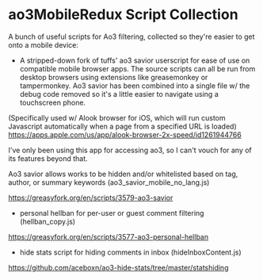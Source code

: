 # ao3MobileRedux Script Collection

A bunch of useful scripts for Ao3 filtering, collected so they're easier to get onto a mobile device: 

- A stripped-down fork of tuffs' ao3 savior userscript for ease of use on compatible mobile browser apps.
The source scripts can all be run from desktop browsers using extensions like greasemonkey or tampermonkey.
Ao3 savior has been combined into a single file w/ the debug code removed so it's a little easier to navigate using a touchscreen phone.

(Specifically used w/ Alook browser for iOS, which will run custom Javascript automatically when a page from a specified URL is loaded)
https://apps.apple.com/us/app/alook-browser-2x-speed/id1261944766

I've only been using this app for accessing ao3, so I can't vouch for any of its features beyond that. 

Ao3 savior allows works to be hidden and/or whitelisted based on tag, author, or summary keywords (ao3_savior_mobile_no_lang.js)

https://greasyfork.org/en/scripts/3579-ao3-savior

- personal hellban for per-user or guest comment filtering (hellban_copy.js)

https://greasyfork.org/en/scripts/3577-ao3-personal-hellban

- hide stats script for hiding comments in inbox (hideInboxContent.js)

https://github.com/aceboxn/ao3-hide-stats/tree/master/statshiding

